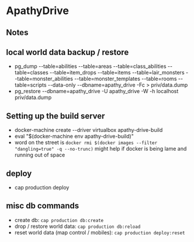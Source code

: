 # ApathyDrive

## Notes

## local world data backup / restore
* pg_dump --table=abilities --table=areas --table=class_abilities --table=classes --table=item_drops --table=items --table=lair_monsters --table=monster_abilities --table=monster_templates --table=rooms --table=scripts --data-only --dbname=apathy_drive -Fc > priv/data.dump
* pg_restore --dbname=apathy_drive -U apathy_drive -W -h localhost priv/data.dump

## Setting up the build server
* docker-machine create --driver virtualbox apathy-drive-build
* eval "$(docker-machine env apathy-drive-build)"
* word on the street is `docker rmi $(docker images --filter "dangling=true" -q --no-trunc)` might help if docker is being lame and running out of space

## deploy
* cap production deploy

## misc db commands
* create db: `cap production db:create`
* drop / restore world data: `cap production db:reload`
* reset world data (map control / mobiles): `cap production deploy:reset`

